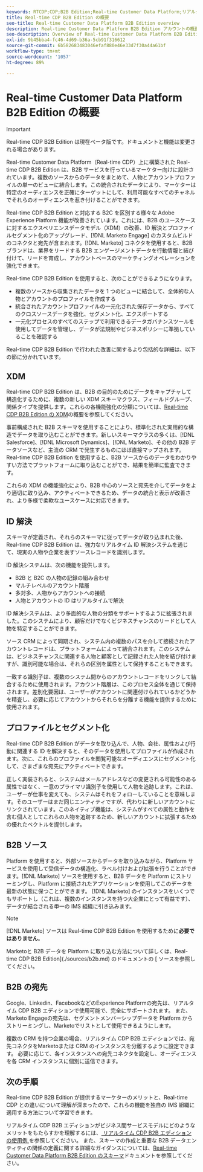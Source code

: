 ```yaml
---
keywords: RTCDP;CDP;B2B Edition;Real-time Customer Data Platform;リアルタイムの顧客データプラットフォーム;リアルタイム cdp;b2b;cdp;顧客 AI
title: Real-time CDP B2B Edition の概要
seo-title: Real-time Customer Data Platform B2B Edition overview
description: Real-time Customer Data Platform B2B Edition アカウントの概要
seo-description: Overview of Real-time Customer Data Platform B2B Edition Account
exl-id: 9b45bba4-fc46-4d69-b36a-5cb91f316612
source-git-commit: 6b582683483046efaf880e46e33d7f30a44a61bf
workflow-type: tm+mt
source-wordcount: '1057'
ht-degree: 89%

---
```


# Real-time Customer Data Platform B2B Edition の概要

>[!IMPORTANT]
>
>Real-time CDP B2B Edition は現在ベータ版です。ドキュメントと機能は変更される場合があります。

Real-time Customer Data Platform（Real-time CDP）上に構築された Real-time CDP B2B Edition は、B2B サービスを行っているマーケター向けに設計されています。複数のソースからのデータをまとめて、人物とアカウントプロファイルの単一のビューに結合します。この統合されたデータにより、マーケターは特定のオーディエンスを正確にターゲットにして、利用可能なすべてのチャネルでそれらのオーディエンスを惹き付けることができます。

Real-time CDP B2B Edition と対応する B2C を区別する様々な Adobe Experience Platform 機能が改善されています。これには、B2B のユースケースに対するエクスペリエンスデータモデル（XDM）の改善、ID 解決とプロファイルセグメント化のアップグレード、[!DNL Marketo Engage] のカスタムビルドのコネクタと宛先が含まれます。[!DNL Marketo] コネクタを使用すると、B2B ブランドは、業界をリードする B2B エンゲージメントデータを行動情報と結び付けて、リードを育成し、アカウントベースのマーケティングオペレーションを強化できます。

Real-time CDP B2B Edition を使用すると、次のことができるようになります。

* 複数のソースから収集されたデータを 1 つのビューに結合して、全体的な人物とアカウントのプロファイルを作成する
* 統合されたアカウントプロファイルの一元化された保存データから、すべてのクロスソースデータを強化、セグメント化、エクスポートする
* 一元化プロセスのすべてのステップで利用できるデータガバナンスツールを使用してデータを管理し、データが法規制やビジネスポリシーに準拠していることを確認する

Real-time CDP B2B Edition で行われた改善に関するより包括的な詳細は、以下の節に分かれています。

## XDM

Real-time CDP B2B Edition は、B2B の目的のためにデータをキャプチャして構造化するために、複数の新しい XDM スキーマクラス、フィールドグループ、関係タイプを提供します。これらの各機能強化の分類については、[Real-time CDP B2B Edition の XDM](./schemas/b2b.md)の概要を参照してください。

事前構成された B2B スキーマを使用することにより、標準化された実用的な構造でデータを取り込むことができます。新しいスキーマクラスの多くは、[!DNL Salesforce]、[!DNL Microsoft Dynamics]、[!DNL Marketo]、その他の B2B データソースなど、主流の CRM で発生するものにほぼ直接マップされます。Real-time CDP B2B Edition を使用すると、B2B ソースからのデータをわかりやすい方法でプラットフォームに取り込むことができ、結果を簡単に監査できます。

これらの XDM の機能強化により、B2B 中心のソースと宛先を介してデータをより適切に取り込み、アクティベートできるため、データの統合と表示が改善され、より多様で柔軟なユースケースに対応できます。

## ID 解決

スキーマが定義され、それらのスキーマに従ってデータが取り込まれた後、Real-time CDP B2B Edition は、強力なリアルタイム ID 解決システムを通じて、現実の人物や企業を表すソースレコードを識別します。

ID 解決システムは、次の機能を提供します。

* B2B と B2C の人物の記録の組み合わせ
* マルチレベルのアカウント階層
* 多対多、人物からアカウントへの接続
* 人物とアカウントの ID はリアルタイムで解決

ID 解決システムは、より多面的な人物の分類をサポートするように拡張されました。このシステムにより、顧客だけでなくビジネスチャンスのリードとして人物を特定することができます。

ソース CRM によって同期され、システム内の複数のパスを介して接続されたアカウントレコードは、プラットフォームによって結合されます。このシステムは、ビジネスチャンスに関連する人物と顧客として記録された人物を結び付けますが、識別可能な場合は、それらの区別を属性として保持することもできます。

一致する識別子は、複数のシステム間からのアカウントレコードをリンクして結合するために使用されます。アカウント階層は、このプロセス全体を通じて保持されます。差別化要因は、ユーザーがアカウントに関連付けられているかどうかを精査し、必要に応じてアカウントからそれらを分離する機能を提供するために使用されます。

## プロファイルとセグメント化

Real-time CDP B2B Edition がデータを取り込んで、人物、会社、属性および行動に関連する ID を解決すると、そのデータを使用してプロファイルが作成されます。次に、これらのプロファイルを閲覧可能なオーディエンスにセグメント化して、さまざまな宛先にアクティベートできます。

正しく実装されると、システムはメールアドレスなどの変更される可能性のある属性ではなく、一意のプライマリ識別子を使用して人物を追跡します。これは、ユーザーが仕事を変えても、システムはそれをフォローしていることを意味します。そのユーザーはまだ同じエンティティですが、代わりに新しいアカウントにリンクされています。このネイティブ機能は、システムがすべての属性と動作を含む個人としてこれらの人物を追跡するため、新しいアカウントに拡張するための優れたベクトルを提供します。

## B2B ソース

Platform を使用すると、外部ソースからデータを取り込みながら、Platform サービスを使用して受信データの構造化、ラベル付けおよび拡張を行うことができます。[!DNL Marketo] ソースを使用すると、B2B データを Platform にストリーミングし、Platform に接続されたアプリケーションを使用してこのデータを最新の状態に保つことができます。 [!DNL Marketo] のインスタンスをいくつでもサポートし（これは、複数のインスタンスを持つ大企業にとって有益です）、データが結合される単一の IMS 組織に引き込みます。

>[!NOTE]
>
>[!DNL Marketo] ソースは Real-time CDP B2B Edition を使用するために&#x200B;**必要ではありません**。

Marketoと B2B データを Platform に取り込む方法について詳しくは、Real-time CDP B2B Edition](./sources/b2b.md) のドキュメントの [ ソースを参照してください。

## B2B の宛先

Google、Linkedin、FacebookなどのExperience Platformの宛先は、リアルタイム CDP B2B エディションで使用可能で、完全にサポートされます。 また、Marketo Engageの宛先は、セグメントメンバーシップデータを Platform からストリーミングし、Marketoでリストとして使用できるようにします。

複数の CRM を持つ企業の場合、リアルタイム CDP B2B エディションでは、宛先コネクタをMarketoまたは CRM のインスタンスを分離するように設定できます。 必要に応じて、各インスタンスへの宛先コネクタを設定し、オーディエンスを各 CRM インスタンスに個別に送信できます。

## 次の手順

Real-time CDP B2B Edition が提供するマーケターのメリットと、Real-time CDP との違いについて理解が深まったので、これらの機能を独自の IMS 組織に適用する方法について学習できます。

リアルタイム CDP B2B エディションがビジネス間サービスモデルにどのようなメリットをもたらすかを理解するには、[ リアルタイム CDP B2B エディションの使用例 ](./b2b-use-case.md) を参照してください。 また、スキーマの作成と重要な B2B データエンティティの関係の定義に関する詳細なガイダンスについては、[Real-time Customer Data Platform B2B Edition のスキーマ](./schemas/b2b.md)ドキュメントを参照してください。
